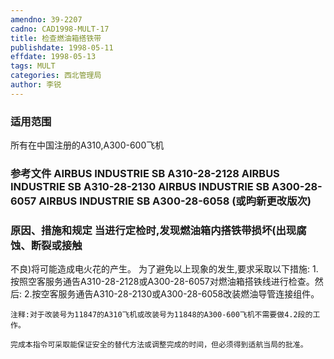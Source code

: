 ```yaml
---
amendno: 39-2207
cadno: CAD1998-MULT-17
title: 检查燃油箱搭铁带
publishdate: 1998-05-11
effdate: 1998-05-13
tags: MULT
categories: 西北管理局
author: 李锐
---
```


### 适用范围 
所有在中国注册的A310,A300-600飞机

<!--more-->
### 参考文件    AIRBUS INDUSTRIE SB A310-28-2128     AIRBUS INDUSTRIE SB A310-28-2130     AIRBUS INDUSTRIE SB A300-28-6057     AIRBUS INDUSTRIE SB A300-28-6058 (或昀新更改版次) 

### 原因、措施和规定 当进行定检时,发现燃油箱内搭铁带损坏(出现腐蚀、断裂或接触
不良)将可能造成电火花的产生。     为了避免以上现象的发生,要求采取以下措施: 
    1.按照空客服务通告A310-28-2128或A300-28-6057对燃油箱搭铁线进行检查。然后: 
    2.按空客服务通告A310-28-2130或A300-28-6058改装燃油导管连接组件。 

    注释:对于改装号为11847的A310飞机或改装号为11848的A300-600飞机不需要做4.2段的工作。 
       
    完成本指令可采取能保证安全的替代方法或调整完成的时间，但必须得到适航当局的批准。
